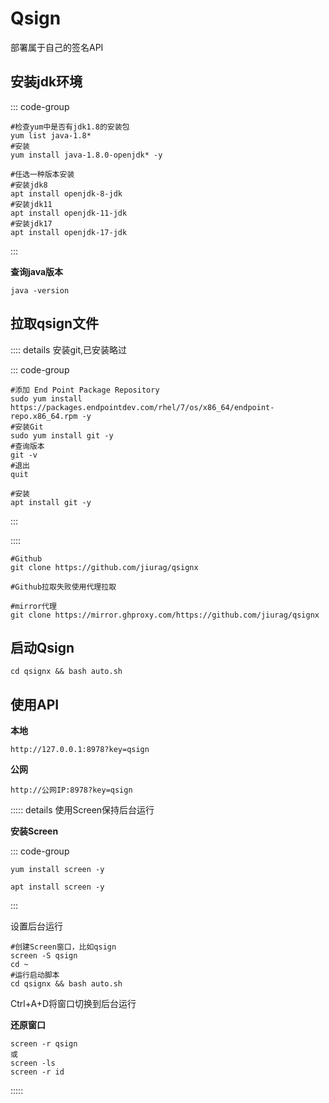 # Qsign 

部署属于自己的签名API

## 安装jdk环境

::: code-group

``` [centos]
#检查yum中是否有jdk1.8的安装包
yum list java-1.8*
#安装
yum install java-1.8.0-openjdk* -y
```

``` [Ubuntu]
#任选一种版本安装
#安装jdk8
apt install openjdk-8-jdk
#安装jdk11
apt install openjdk-11-jdk
#安装jdk17
apt install openjdk-17-jdk
```

:::

**查询java版本**

```
java -version
```

## 拉取qsign文件

:::: details 安装git,已安装略过

::: code-group

``` [centos]
#添加 End Point Package Repository
sudo yum install https://packages.endpointdev.com/rhel/7/os/x86_64/endpoint-repo.x86_64.rpm -y
#安装Git
sudo yum install git -y
#查询版本
git -v
#退出
quit
```

``` [Ubuntu]
#安装
apt install git -y
```

:::

::::

```
#Github
git clone https://github.com/jiurag/qsignx

#Github拉取失败使用代理拉取

#mirror代理
git clone https://mirror.ghproxy.com/https://github.com/jiurag/qsignx
```

## 启动Qsign

```
cd qsignx && bash auto.sh
```

## 使用API

**本地**

```
http://127.0.0.1:8978?key=qsign
```

**公网**

````
http://公网IP:8978?key=qsign
````


::::: details 使用Screen保持后台运行

**安装Screen**

::: code-group

``` [centos]
yum install screen -y
```

``` [Ubuntu]
apt install screen -y
```

:::

设置后台运行

````
#创建Screen窗口，比如qsign
screen -S qsign
cd ~
#运行启动脚本
cd qsignx && bash auto.sh

````
Ctrl+A+D将窗口切换到后台运行

**还原窗口**

````
screen -r qsign
或
screen -ls
screen -r id
````
:::::